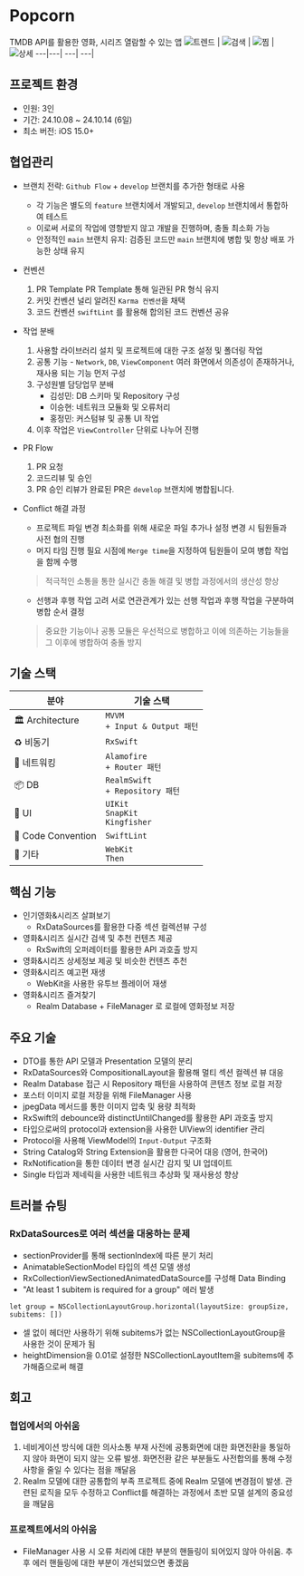 # Popcorn
TMDB API를 활용한 영화, 시리즈 열람할 수 있는 앱
![트렌드](https://github.com/user-attachments/assets/8945b651-8220-441d-aa95-45a5e4f3a1eb) | ![검색](https://github.com/user-attachments/assets/41c20064-d23d-42f8-9e66-cbc96c8ffcb1) | ![찜](https://github.com/user-attachments/assets/fadc6088-ebc3-4629-88d3-e320bfa05489) | ![상세](https://github.com/user-attachments/assets/946367be-e481-4897-9f15-194f940cc1770-40a9-9b30-8362c9572d8e)
---|---| ---| ---|

## 프로젝트 환경
- 인원: 3인
- 기간: 24.10.08 ~ 24.10.14 (6일)
- 최소 버전: iOS 15.0+

## 협업관리

- 브랜치 전략: `Github Flow` + `develop` 브랜치를 추가한 형태로 사용
    - 각 기능은 별도의 `feature` 브랜치에서 개발되고, `develop` 브랜치에서 통합하여 테스트
    - 이로써 서로의 작업에 영향받지 않고 개발을 진행하며, 충돌 최소화 가능
    - 안정적인 `main` 브랜치 유지: 검증된 코드만 `main` 브랜치에 병합 및 항상 배포 가능한 상태 유지

- 컨벤션
    1. PR Template
    PR Template 통해 일관된 PR 형식 유지 
    2. 커밋 컨벤션
        널리 알려진 `Karma 컨벤션`을 채택
    3. 코드 컨벤션
        `swiftLint` 를 활용해 합의된 코드 컨벤션 공유
        
- 작업 분배
    1. 사용할 라이브러리 설치 및 프로젝트에 대한 구조 설정 및 폴더링 작업
    2. 공통 기능 - `Network`, `DB`, `ViewComponent`
    여러 화면에서 의존성이 존재하거나, 재사용 되는 기능 먼저 구성
    3. 구성원별 담당업무 분배
        - 김성민: DB 스키마 및 Repository 구성
        - 이승현: 네트워크 모듈화 및 오류처리
        - 홍정민: 커스텀뷰 및 공통 UI 작업
    3. 이후 작업은 `ViewController` 단위로 나누어 진행
    
- PR Flow
    1. PR 요청
    2. 코드리뷰 및 승인
    3. PR 승인
        리뷰가 완료된 PR은 `develop` 브랜치에 병합됩니다.

- Conflict 해결 과정
     - 프로젝트 파일 변경 최소화를 위해 새로운 파일 추가나 설정 변경 시 팀원들과 사전 협의 진행
    - 머지 타임 진행
    필요 시점에 `Merge time`을 지정하여 팀원들이 모여 병합 작업을 함께 수행
     > 적극적인 소통을 통한 실시간 충돌 해결 및 병합 과정에서의 생산성 향상
    - 선행과 후행 작업 고려
        서로 연관관계가 있는 선행 작업과 후행 작업을 구분하여 병합 순서 결정
     >  중요한 기능이나 공통 모듈은 우선적으로 병합하고 이에 의존하는 기능들을 그 이후에 병합하여 충돌 방지


## 기술 스택

| 분야               | 기술 스택                                  |
|--------------------|-------------------------------------------|
| 🏛️ Architecture     | `MVVM`<br>`+ Input & Output 패턴`         |
| ♻️ 비동기            | `RxSwift`                                 |
| 📡 네트워킹          | `Alamofire`<br>`+ Router 패턴`            |
| 📦 DB              | `RealmSwift`<br>`+ Repository 패턴`        |
| 🎨 UI              | `UIKit`<br>`SnapKit`<br>`Kingfisher`       |
| 📝 Code Convention | `SwiftLint`                               |
| 🎸 기타             | `WebKit`<br>`Then`                        |

## 핵심 기능
- 인기영화&시리즈 살펴보기
    - RxDataSources를 활용한 다중 섹션 컬렉션뷰 구성
 - 영화&시리즈 실시간 검색 및 추천 컨텐츠 제공
     - RxSwift의 오퍼레이터를 활용한 API 과호출 방지
  - 영화&시리즈 상세정보 제공 및 비슷한 컨텐츠 추천
  - 영화&시리즈 예고편 재생
      - WebKit을 사용한 유투브 플레이어 재생
  - 영화&시리즈 즐겨찾기
      - Realm Database + FileManager 로 로컬에 영화정보 저장

## 주요 기술
- DTO를 통한 API 모델과 Presentation 모델의 분리
- RxDataSources와 CompositionalLayout을 활용해 멀티 섹션 컬렉션 뷰 대응
- Realm Database 접근 시 Repository 패턴을 사용하여 콘텐츠 정보 로컬 저장
- 포스터 이미지 로컬 저장을 위해 FileManager 사용
- jpegData 메서드를 통한 이미지 압축 및 용량 최적화
- RxSwift의 debounce와 distinctUntilChanged를 활용한 API 과호출 방지
- 타입으로써의 protocol과 extension을 사용한 UIView의 identifier 관리
- Protocol을 사용해 ViewModel의 `Input-Output` 구조화
- String Catalog와 String Extension을 활용한 다국어 대응 (영어, 한국어)
- RxNotification을 통한 데이터 변경 실시간 감지 및 UI 업데이트
- Single 타입과 제네릭을 사용한 네트워크 추상화 및 재사용성 향상


## 트러블 슈팅
  ### RxDataSources로 여러 섹션을 대응하는 문제
 - sectionProvider를 통해 sectionIndex에 따른 분기 처리
 - AnimatableSectionModel 타입의 섹션 모델 생성
 - RxCollectionViewSectionedAnimatedDataSource를 구성해 Data Binding
 - "At least 1 subitem is required for a group" 에러 발생
```
let group = NSCollectionLayoutGroup.horizontal(layoutSize: groupSize, subitems: [])
```
 - 셀 없이 헤더만 사용하기 위해 subitems가 없는 NSCollectionLayoutGroup을 사용한 것이 문제가 됨
 - heightDimension을 0.01로 설정한 NSCollectionLayoutItem을 subitems에 추가해줌으로써 해결
 
 
 
## 회고
 
 ### 협업에서의 아쉬움
 1. 네비게이션 방식에 대한 의사소통 부재
 사전에 공통화면에 대한 화면전환을 통일하지 않아 화면이 되지 않는 오류 발생. 화면전환 같은 부분들도 사전합의를 통해 수정사항을 줄일 수 있다는 점을 깨달음
 2. Realm 모델에 대한 공통합의 부족
프로젝트 중에 Realm 모델에 변경점이 발생. 관련된 로직을 모두 수정하고 Conflict를 해결하는 과정에서 초반 모델 설계의 중요성을 깨달음

### 프로젝트에서의 아쉬움
- FileManager 사용 시 오류 처리에 대한 부분의 핸들링이 되어있지 않아 아쉬움. 추후 에러 핸들링에 대한 부분이 개선되었으면 좋겠음
